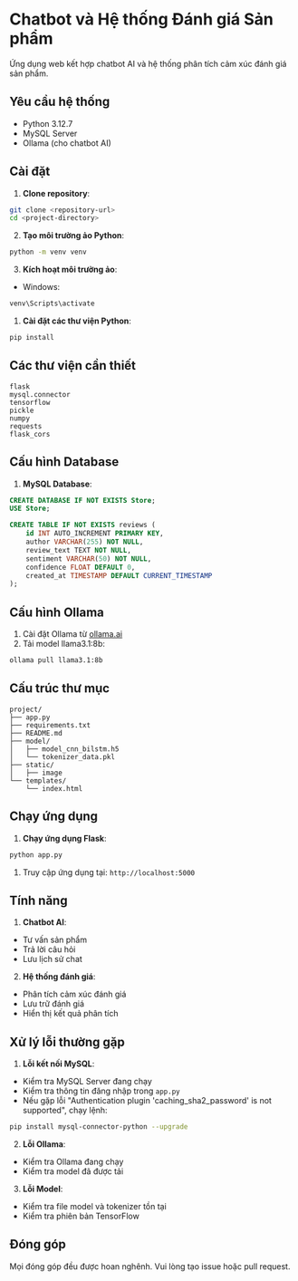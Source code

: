 # Chatbot và Hệ thống Đánh giá Sản phẩm

Ứng dụng web kết hợp chatbot AI và hệ thống phân tích cảm xúc đánh giá sản phẩm.

## Yêu cầu hệ thống

- Python 3.12.7
- MySQL Server
- Ollama (cho chatbot AI)

## Cài đặt

1. **Clone repository**:
```bash
git clone <repository-url>
cd <project-directory>
```

2. **Tạo môi trường ảo Python**:
```bash
python -m venv venv
```

3. **Kích hoạt môi trường ảo**:
- Windows:
```bash
venv\Scripts\activate
```

1. **Cài đặt các thư viện Python**:
```bash
pip install 
```

## Các thư viện cần thiết

```
flask
mysql.connector
tensorflow
pickle
numpy
requests
flask_cors

```

## Cấu hình Database

1. **MySQL Database**:
```sql
CREATE DATABASE IF NOT EXISTS Store;
USE Store;

CREATE TABLE IF NOT EXISTS reviews (
    id INT AUTO_INCREMENT PRIMARY KEY,
    author VARCHAR(255) NOT NULL,
    review_text TEXT NOT NULL,
    sentiment VARCHAR(50) NOT NULL,
    confidence FLOAT DEFAULT 0,
    created_at TIMESTAMP DEFAULT CURRENT_TIMESTAMP
);
```
## Cấu hình Ollama

1. Cài đặt Ollama từ [ollama.ai](https://ollama.ai)
2. Tải model llama3.1:8b:
```bash
ollama pull llama3.1:8b
```

## Cấu trúc thư mục

```
project/
├── app.py
├── requirements.txt
├── README.md
├── model/
│   ├── model_cnn_bilstm.h5
│   └── tokenizer_data.pkl
├── static/
│   ├── image
└── templates/
    └── index.html
```

## Chạy ứng dụng

1. **Chạy ứng dụng Flask**:
```bash
python app.py
```

1. Truy cập ứng dụng tại: `http://localhost:5000`

## Tính năng

1. **Chatbot AI**:
- Tư vấn sản phẩm
- Trả lời câu hỏi
- Lưu lịch sử chat

2. **Hệ thống đánh giá**:
- Phân tích cảm xúc đánh giá
- Lưu trữ đánh giá
- Hiển thị kết quả phân tích

## Xử lý lỗi thường gặp

1. **Lỗi kết nối MySQL**:
- Kiểm tra MySQL Server đang chạy
- Kiểm tra thông tin đăng nhập trong `app.py`
- Nếu gặp lỗi "Authentication plugin 'caching_sha2_password' is not supported", chạy lệnh:
```bash
pip install mysql-connector-python --upgrade
```

2. **Lỗi Ollama**:
- Kiểm tra Ollama đang chạy
- Kiểm tra model đã được tải

3. **Lỗi Model**:
- Kiểm tra file model và tokenizer tồn tại
- Kiểm tra phiên bản TensorFlow

## Đóng góp

Mọi đóng góp đều được hoan nghênh. Vui lòng tạo issue hoặc pull request.
